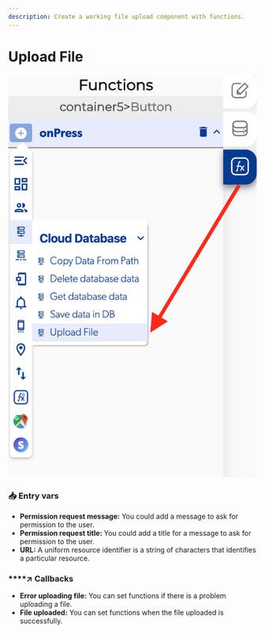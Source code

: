 ```yaml
---
description: Create a working file upload component with functions.
---
```


# Upload File

![](../../../.gitbook/assets/captura-de-pantalla-2020-02-10-a-la-s-11.45.19.png)



### 📥 Entry vars <a id="entry-vars"></a>

* **Permission request message:** You could add a message to ask for permission to the user.
* **Permission request title:** You could add a title for a message to ask for permission to the user.
* **URL:** A uniform resource identifier is a string of characters that identifies a particular resource.

### \*\*\*\*↗ **Callbacks**

* **Error uploading file:** You can set functions if there is a problem uploading a file.
* **File uploaded:** You can set functions when the file uploaded is successfully.


